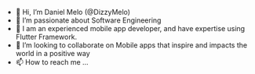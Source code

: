 - 👋 Hi, I’m Daniel Melo (@DizzyMelo)
- 👀 I’m passionate about Software Engineering
- 🌱 I am an experienced mobile app developer, and have expertise using Flutter Framework.
- 💞️ I’m looking to collaborate on Mobile apps that inspire and impacts the world in a positive way
- 📫 How to reach me ...

<!---
DizzyMelo/DizzyMelo is a ✨ special ✨ repository because its `README.md` (this file) appears on your GitHub profile.
You can click the Preview link to take a look at your changes.
--->

